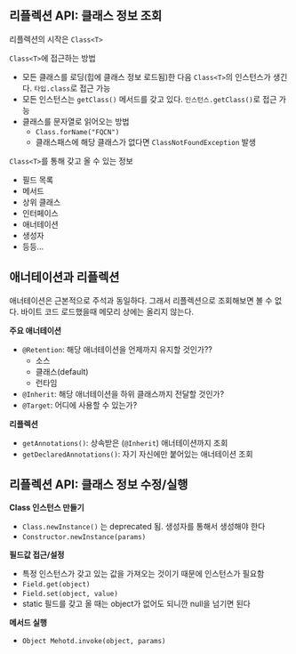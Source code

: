 ## 리플렉션 API: 클래스 정보 조회

리플렉션의 시작은 `Class<T>`



`Class<T>`에 접근하는 방법

- 모든 클래스를 로딩(힙에 클래스 정보 로드됨)한 다음 `Class<T>`의 인스턴스가 생긴다. `타입.class`로 접근 가능
- 모든 인스턴스는 `getClass()` 메서드를 갖고 있다. `인스턴스.getClass()`로 접근 가능
- 클래스를 문자열로 읽어오는 방법
  - `Class.forName("FQCN")`
  - 클래스패스에 해당 클래스가 없다면 `ClassNotFoundException` 발생



`Class<T>`를 통해 갖고 올 수 있는 정보

- 필드 목록
- 메서드
- 상위 클래스
- 인터페이스
- 애너테이션
- 생성자
- 등등...



## 애너테이션과 리플렉션

애너테이션은 근본적으로 주석과 동일하다. 그래서 리플렉션으로 조회해보면 볼 수 없다. 바이트 코드 로드했을때 메모리 상에는 올리지 않는다.

**주요 애너테이션**

- `@Retention`: 해당 애너테이션을 언제까지 유지할 것인가?? 
  - 소스
  - 클래스(default)
  - 런타임
- `@Inherit`: 해당 애너테이션을 하위 클래스까지 전달할 것인가?
- `@Target`: 어디에 사용할 수 있는가?



**리플렉션**

- `getAnnotations()`: 상속받은 (`@Inherit`) 애너테이션까지 조회
- `getDeclaredAnnotations()`: 자기 자신에만 붙어있는 애너테이션 조회



## 리플렉션 API: 클래스 정보 수정/실행

**Class 인스턴스 만들기**

- `Class.newInstance()` 는 deprecated 됨. 생성자를 통해서 생성해야 한다
- `Constructor.newInstance(params)`



**필드값 접근/설정**

- 특정 인스턴스가 갖고 있는 값을 가져오는 것이기 때문에 인스턴스가 필요함
- `Field.get(object)`
- `Field.set(object, value)`
- static 필드를 갖고 올 때는 object가 없어도 되니깐 null을 넘기면 된다



**메서드 실행**

- `Object Mehotd.invoke(object, params)`